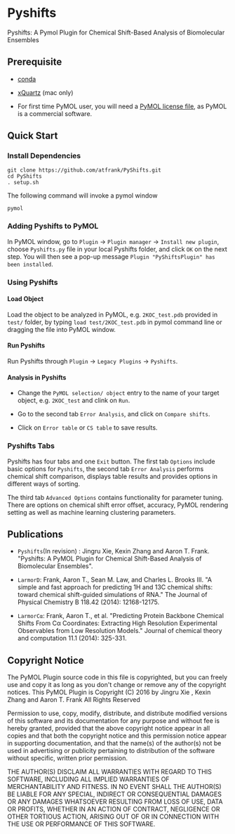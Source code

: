 
# Pyshifts
Pyshifts: A Pymol Plugin for Chemical Shift-Based Analysis of Biomolecular Ensembles

## Prerequisite
* [conda](https://docs.conda.io/projects/conda/en/latest/user-guide/install/)

* [xQuartz](https://www.xquartz.org) (mac only)

* For first time PyMOL user, you will need a [PyMOL license file](https://pymol.org/2/buy.html?q=buy), as PyMOL is a commercial software.

## Quick Start

### Install Dependencies

```
git clone https://github.com/atfrank/PyShifts.git
cd PyShifts
. setup.sh
```
The following command will invoke a pymol window
```
pymol
```

### Adding Pyshifts to PyMOL

In PyMOL window, go to `Plugin` -> `Plugin manager` -> `Install new plugin`, choose `Pyshifts.py` file in your local Pyshifts folder, and click `OK` on the next step. You will then see a pop-up message `Plugin "PyShiftsPlugin" has been installed`.


### Using Pyshifts

#### Load Object
Load the object to be analyzed in PyMOL, e.g. `2KOC_test.pdb` provided in `test/` folder, by typing `load test/2KOC_test.pdb` in pymol command line or dragging the file into PyMOL window.

#### Run Pyshifts
Run Pyshifts through `Plugin` -> `Legacy Plugins` ->   `Pyshifts`.


#### Analysis in Pyshifts
- Change the `PyMOL selection/ object` entry to the name of your target object, e.g. `2KOC_test` and clink on `Run`.

- Go to the second tab `Error Analysis`, and click on `Compare shifts`.

- Click on `Error table` or  `CS table` to save results.


### Pyshifts Tabs

Pyshifts has four tabs and one `Exit` button. The first tab `Options` include basic options for `Pyshifts`, the second tab `Error Analysis` performs chemical shift comparison, displays table results and provides options in different ways of sorting.

The third tab `Advanced Options` contains functionality for parameter tuning. There are options on chemical shift error offset, accuracy, PyMOL rendering setting as well as machine learning clustering parameters.


## Publications

* `Pyshifts`(In revision) : Jingru Xie, Kexin Zhang and Aaron T. Frank. "Pyshifts: A PyMOL Plugin for Chemical Shift-Based Analysis of Biomolecular Ensembles".

* `LarmorD`: Frank, Aaron T., Sean M. Law, and Charles L. Brooks III. "A simple and fast approach for predicting 1H and 13C chemical shifts: toward chemical shift-guided simulations of RNA." The Journal of Physical Chemistry B 118.42 (2014): 12168-12175.

* `LarmorC⍺`: Frank, Aaron T., et al. "Predicting Protein Backbone Chemical Shifts From Cα Coordinates: Extracting High Resolution Experimental Observables from Low Resolution Models." Journal of chemical theory and computation 11.1 (2014): 325-331.



## Copyright Notice

The PyMOL Plugin source code in this file is copyrighted, but you can
freely use and copy it as long as you don't change or remove any of
the copyright notices.
                      This PyMOL Plugin is Copyright (C) 2016 by
           Jingru Xie <jingrux at umich dot edu>, Kexin Zhang <kexin at umich dot edu> and Aaron T. Frank <afrankz at umich dot edu>
                              All Rights Reserved

Permission to use, copy, modify, distribute, and distribute modified
versions of this software and its documentation for any purpose and
without fee is hereby granted, provided that the above copyright
notice appear in all copies and that both the copyright notice and
this permission notice appear in supporting documentation, and that
the name(s) of the author(s) not be used in advertising or publicity
pertaining to distribution of the software without specific, written
prior permission.

THE AUTHOR(S) DISCLAIM ALL WARRANTIES WITH REGARD TO THIS SOFTWARE,
INCLUDING ALL IMPLIED WARRANTIES OF MERCHANTABILITY AND FITNESS.  IN
NO EVENT SHALL THE AUTHOR(S) BE LIABLE FOR ANY SPECIAL, INDIRECT OR
CONSEQUENTIAL DAMAGES OR ANY DAMAGES WHATSOEVER RESULTING FROM LOSS OF
USE, DATA OR PROFITS, WHETHER IN AN ACTION OF CONTRACT, NEGLIGENCE OR
OTHER TORTIOUS ACTION, ARISING OUT OF OR IN CONNECTION WITH THE USE OR
PERFORMANCE OF THIS SOFTWARE.
